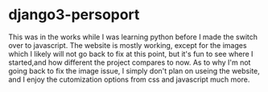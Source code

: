 # django3-persoport
This was in the works while I was learning python before I made the switch over to javascript. The website is mostly working, except for the images which I likely will not go back to fix at this point, but it's fun to see where I started,and how different the project compares to now.
As to why I'm not going back to fix the image issue, I simply don't plan on useing the website, and I enjoy the cutomization options from css and javascript much  more.
